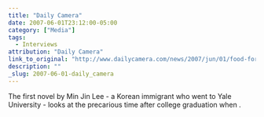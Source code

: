 ```yaml
---
title: "Daily Camera"
date: 2007-06-01T23:12:00-05:00
category: ["Media"]
tags:
  - Interviews
attribution: "Daily Camera"
link_to_original: "http://www.dailycamera.com/news/2007/jun/01/food-for-thought-korean-american-writers-debut/"
description: ""
_slug: 2007-06-01-daily_camera
---
```


The first novel by Min Jin Lee - a Korean immigrant who went to Yale University - looks at the precarious time after college graduation when .
